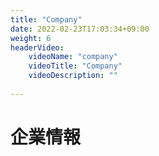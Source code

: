 ```yaml
---
title: "Company"
date: 2022-02-23T17:03:34+09:00
weight: 6
headerVideo: 
    videoName: "company"
    videoTitle: "Company"
    videoDescription: ""
 
---
```


# 企業情報
